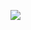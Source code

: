 ![](//www.plantuml.com/plantuml/png/bOszJiD048JxVOefao9v01HPeQH3Gj2lpXjxbVknzjQA0kBTkND3GKEQE-dxTcRErTbyJP5SFGhUgmIkWainlEJs9dOj6VLUNH95kJYym7IQ7QEQXAwfNZKlR9omSBZo96z-ZuAkYJXuiTviH9rmdfhx8cpiS1YmUrvzBgQVszY-cTs7oatpX53I8gwTrpsEnp_7UCBff3d4TPHXwD5NDjUWo-QX-V6EttcV1JVXzjb_ajzqbZokAVu0)
